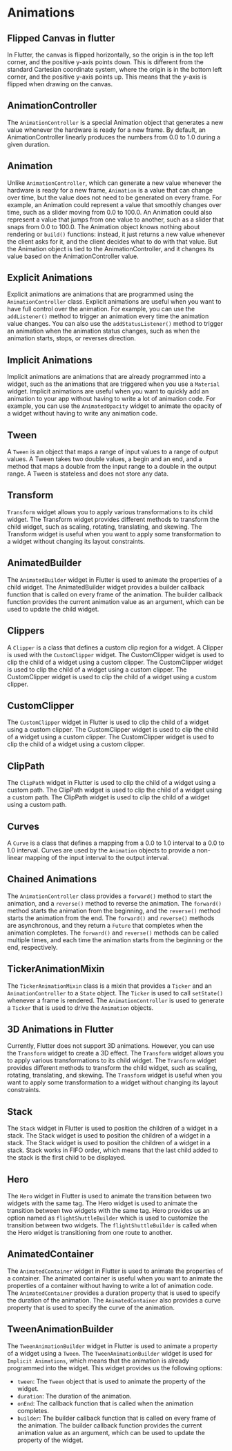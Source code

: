 # Animations

## Flipped Canvas in flutter

In Flutter, the canvas is flipped horizontally, so the origin is in the top left corner, and the positive y-axis points down. This is different from the standard Cartesian coordinate system, where the origin is in the bottom left corner, and the positive y-axis points up. This means that the y-axis is flipped when drawing on the canvas.

## AnimationController

The `AnimationController` is a special Animation object that generates a new value whenever the hardware is ready for a new frame. By default, an AnimationController linearly produces the numbers from 0.0 to 1.0 during a given duration.

## Animation

Unlike `AnimationController`, which can generate a new value whenever the hardware is ready for a new frame, `Animation` is a value that can change over time, but the value does not need to be generated on every frame. For example, an Animation could represent a value that smoothly changes over time, such as a slider moving from 0.0 to 100.0. An Animation could also represent a value that jumps from one value to another, such as a slider that snaps from 0.0 to 100.0. The Animation object knows nothing about rendering or `build()` functions: instead, it just returns a new value whenever the client asks for it, and the client decides what to do with that value. But the Animation object is tied to the AnimationController, and it changes its value based on the AnimationController value.

## Explicit Animations

Explicit animations are animations that are programmed using the `AnimationController` class. Explicit animations are useful when you want to have full control over the animation. For example, you can use the `addListener()` method to trigger an animation every time the animation value changes. You can also use the `addStatusListener()` method to trigger an animation when the animation status changes, such as when the animation starts, stops, or reverses direction.

## Implicit Animations

Implicit animations are animations that are already programmed into a widget, such as the animations that are triggered when you use a `Material` widget. Implicit animations are useful when you want to quickly add an animation to your app without having to write a lot of animation code. For example, you can use the `AnimatedOpacity` widget to animate the opacity of a widget without having to write any animation code.

## Tween

A `Tween` is an object that maps a range of input values to a range of output values. A Tween takes two double values, a begin and an end, and a method that maps a double from the input range to a double in the output range. A Tween is stateless and does not store any data.

## Transform

`Transform` widget allows you to apply various transformations to its child widget. The Transform widget provides different methods to transform
the child widget, such as scaling, rotating, translating, and skewing. The Transform widget is useful when you want to apply some transformation to a widget without changing its layout constraints.

## AnimatedBuilder

The `AnimatedBuilder` widget in Flutter is used to animate the properties of a child widget. The AnimatedBuilder widget provides a builder callback function that is called on every frame of the animation. The builder callback function provides the current animation value as an argument, which can be used to update the child widget.

## Clippers

A `Clipper` is a class that defines a custom clip region for a widget. A Clipper is used with the `CustomClipper` widget. The CustomClipper widget is used to clip the child of a widget using a custom clipper. The CustomClipper widget is used to clip the child of a widget using a custom clipper. The CustomClipper widget is used to clip the child of a widget using a custom clipper.

## CustomClipper

The `CustomClipper` widget in Flutter is used to clip the child of a widget using a custom clipper. The CustomClipper widget is used to clip the child of a widget using a custom clipper. The CustomClipper widget is used to clip the child of a widget using a custom clipper.

## ClipPath

The `ClipPath` widget in Flutter is used to clip the child of a widget using a custom path. The ClipPath widget is used to clip the child of a widget using a custom path. The ClipPath widget is used to clip the child of a widget using a custom path.

## Curves

A `Curve` is a class that defines a mapping from a 0.0 to 1.0 interval to a 0.0 to 1.0 interval. Curves are used by the `Animation` objects to provide a non-linear mapping of the input interval to the output interval.

## Chained Animations

The `AnimationController` class provides a `forward()` method to start the animation, and a `reverse()` method to reverse the animation. The `forward()` method starts the animation from the beginning, and the `reverse()` method starts the animation from the end. The `forward()` and `reverse()` methods are asynchronous, and they return a `Future` that completes when the animation completes. The `forward()` and `reverse()` methods can be called multiple times, and each time the animation starts from the beginning or the end, respectively.

## TickerAnimationMixin

The `TickerAnimationMixin` class is a mixin that provides a `Ticker` and an `AnimationController` to a `State` object. The `Ticker` is used to call `setState()` whenever a frame is rendered. The `AnimationController` is used to generate a `Ticker` that is used to drive the `Animation` objects.

## 3D Animations in Flutter

Currently, Flutter does not support 3D animations. However, you can use the `Transform` widget to create a 3D effect. The `Transform` widget allows you to apply various transformations to its child widget. The `Transform` widget provides different methods to transform the child widget, such as scaling, rotating, translating, and skewing. The `Transform` widget is useful when you want to apply some transformation to a widget without changing its layout constraints.

## Stack

The `Stack` widget in Flutter is used to position the children of a widget in a stack. The Stack widget is used to position the children of a widget in a stack. The Stack widget is used to position the children of a widget in a stack. Stack works in FIFO order, which means that the last child added to the stack is the first child to be displayed.

## Hero

The `Hero` widget in Flutter is used to animate the transition between two widgets with the same tag. The Hero widget is used to animate the transition between two widgets with the same tag. Hero provides us an option named as `flightShuttleBuilder` which is used to customize the transition between two widgets. The `flightShuttleBuilder` is called when the Hero widget is transitioning from one route to another.

## AnimatedContainer

The `AnimatedContainer` widget in Flutter is used to animate the properties of a container. The animated container is useful when you want to animate the properties of a container without having to write a lot of animation code. The `AnimatedContainer` provides a duration property that is used to specify the duration of the animation. The `AnimatedContainer` also provides a curve property that is used to specify the curve of the animation.

## TweenAnimationBuilder

The `TweenAnimationBuilder` widget in Flutter is used to animate a property of a widget using a `Tween`. The `TweenAnimationBuilder` widget is used for `Implicit Animations`, which means that the animation is already programmed into the widget. This widget provides us the following options:

- `tween`: The `Tween` object that is used to animate the property of the widget.
- `duration`: The duration of the animation.
- `onEnd`: The callback function that is called when the animation completes.
- `builder`: The builder callback function that is called on every frame of the animation. The builder callback function provides the current animation value as an argument, which can be used to update the property of the widget.
